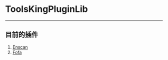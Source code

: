 # ToolsKingPluginLib  
---  
## 目前的插件
1. [Enscan](https://github.com/ifacker/Enscan_jar)
2. [Fofa](https://github.com/ifacker/Fofa_jar)